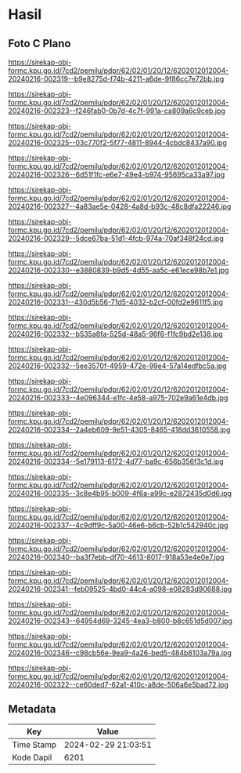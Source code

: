 # Hasil

## Foto C Plano

https://sirekap-obj-formc.kpu.go.id/7cd2/pemilu/pdpr/62/02/01/20/12/6202012012004-20240216-002319--b9e8275d-f74b-4211-a6de-9f86cc7e72bb.jpg

https://sirekap-obj-formc.kpu.go.id/7cd2/pemilu/pdpr/62/02/01/20/12/6202012012004-20240216-002323--f246fab0-0b7d-4c7f-991a-ca809a6c9ceb.jpg

https://sirekap-obj-formc.kpu.go.id/7cd2/pemilu/pdpr/62/02/01/20/12/6202012012004-20240216-002325--03c770f2-5f77-4811-8944-4cbdc8437a90.jpg

https://sirekap-obj-formc.kpu.go.id/7cd2/pemilu/pdpr/62/02/01/20/12/6202012012004-20240216-002326--6d51f1fc-e6e7-49e4-b974-95695ca33a97.jpg

https://sirekap-obj-formc.kpu.go.id/7cd2/pemilu/pdpr/62/02/01/20/12/6202012012004-20240216-002327--4a83ae5e-0428-4a8d-b93c-48c8dfa22246.jpg

https://sirekap-obj-formc.kpu.go.id/7cd2/pemilu/pdpr/62/02/01/20/12/6202012012004-20240216-002329--5dce67ba-51d1-4fcb-974a-70af348f24cd.jpg

https://sirekap-obj-formc.kpu.go.id/7cd2/pemilu/pdpr/62/02/01/20/12/6202012012004-20240216-002330--e3880839-b9d5-4d55-aa5c-e61ece98b7e1.jpg

https://sirekap-obj-formc.kpu.go.id/7cd2/pemilu/pdpr/62/02/01/20/12/6202012012004-20240216-002331--430d5b56-71d5-4032-b2cf-00fd2e9611f5.jpg

https://sirekap-obj-formc.kpu.go.id/7cd2/pemilu/pdpr/62/02/01/20/12/6202012012004-20240216-002332--b535a8fa-525d-48a5-96f6-f1fc9bd2e138.jpg

https://sirekap-obj-formc.kpu.go.id/7cd2/pemilu/pdpr/62/02/01/20/12/6202012012004-20240216-002332--5ee3570f-4959-472e-99e4-57a14edfbc5a.jpg

https://sirekap-obj-formc.kpu.go.id/7cd2/pemilu/pdpr/62/02/01/20/12/6202012012004-20240216-002333--4e096344-e1fc-4e58-a975-702e9a61e4db.jpg

https://sirekap-obj-formc.kpu.go.id/7cd2/pemilu/pdpr/62/02/01/20/12/6202012012004-20240216-002334--2a4eb609-9e51-4305-8465-418dd3610558.jpg

https://sirekap-obj-formc.kpu.go.id/7cd2/pemilu/pdpr/62/02/01/20/12/6202012012004-20240216-002334--5e179113-6172-4d77-ba9c-656b356f3c1d.jpg

https://sirekap-obj-formc.kpu.go.id/7cd2/pemilu/pdpr/62/02/01/20/12/6202012012004-20240216-002335--3c8e4b95-b009-4f6a-a99c-e2872435d0d6.jpg

https://sirekap-obj-formc.kpu.go.id/7cd2/pemilu/pdpr/62/02/01/20/12/6202012012004-20240216-002337--4c9dff9c-5a00-46e6-b6cb-52b1c542940c.jpg

https://sirekap-obj-formc.kpu.go.id/7cd2/pemilu/pdpr/62/02/01/20/12/6202012012004-20240216-002340--ba3f7ebb-df70-4613-8017-918a53e4e0e7.jpg

https://sirekap-obj-formc.kpu.go.id/7cd2/pemilu/pdpr/62/02/01/20/12/6202012012004-20240216-002341--feb09525-4bd0-44c4-a098-e08283d90688.jpg

https://sirekap-obj-formc.kpu.go.id/7cd2/pemilu/pdpr/62/02/01/20/12/6202012012004-20240216-002343--64954d69-3245-4ea3-b800-b8c651d5d007.jpg

https://sirekap-obj-formc.kpu.go.id/7cd2/pemilu/pdpr/62/02/01/20/12/6202012012004-20240216-002346--c98cb56e-9ea9-4a26-bed5-484b8103a79a.jpg

https://sirekap-obj-formc.kpu.go.id/7cd2/pemilu/pdpr/62/02/01/20/12/6202012012004-20240216-002322--ce60ded7-62a1-410c-a8de-506a6e5bad72.jpg


## Metadata

| Key        | Value               |
| ---------- | ------------------- |
| Time Stamp | 2024-02-29 21:03:51 |
| Kode Dapil | 6201                |



